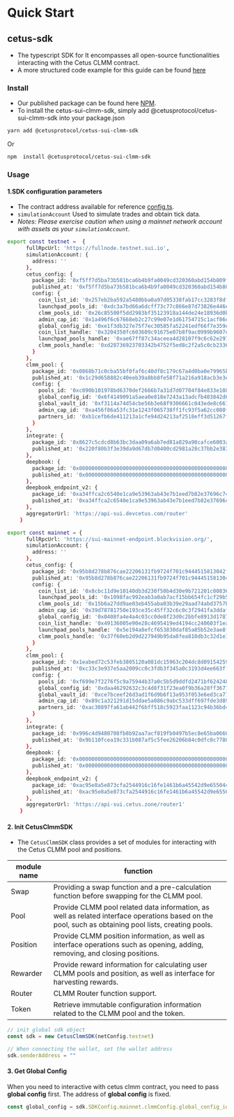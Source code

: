 # Quick Start

## cetus-sdk

- The typescript SDK for It encompasses all open-source functionalities interacting with the Cetus CLMM contract.
- A more structured code example for this guide can be found [here](https://github.com/CetusProtocol/cetus-clmm-sui-sdk/tree/main/tests)

### Install

- Our published package can be found here [NPM](https://www.npmjs.com/package/@cetusprotocol/cetus-sui-clmm-sdk).
- To install the cetus-sui-clmm-sdk, simply add @cetusprotocol/cetus-sui-clmm-sdk into your package.json

```bash
yarn add @cetusprotocol/cetus-sui-clmm-sdk
```

Or

```bash
npm  install @cetusprotocol/cetus-sui-clmm-sdk
```

### Usage

#### 1.SDK configuration parameters

- The contract address available for reference [config.ts](https://github.com/CetusProtocol/cetus-clmm-sui-sdk/blob/main/tests/data/config.ts).
- `simulationAccount` Used to simulate trades and obtain tick data.
- *Notes: Please exercise caution when using a mainnet network account with assets as your `simulationAccount`.*

```bash
export const testnet =  {
      fullRpcUrl: 'https://fullnode.testnet.sui.io',
      simulationAccount: {
        address: ''
      },
      cetus_config: {
        package_id: '0xf5ff7d5ba73b581bca6b4b9fa0049cd320360abd154b809f8700a8fd3cfaf7ca',
        published_at: '0xf5ff7d5ba73b581bca6b4b9fa0049cd320360abd154b809f8700a8fd3cfaf7ca',
        config: {
          coin_list_id: '0x257eb2ba592a5480bba0a97d05338fab17cc3283f8df6998a0e12e4ab9b84478',
          launchpad_pools_id: '0xdc3a7bd66a6dcff73c77c866e87d73826e446e9171f34e1c1b656377314f94da',
          clmm_pools_id: '0x26c85500f5dd2983bf35123918a144de24e18936d0b234ef2b49fbb2d3d6307d',
          admin_cap_id: '0x1a496f6c67668eb2c27c99e07e1d61754715c1acf86dac45020c886ac601edb8',
          global_config_id: '0xe1f3db327e75f7ec30585fa52241edf66f7e359ef550b533f89aa1528dd1be52',
          coin_list_handle: '0x3204350fc603609c91675e07b8f9ac0999b9607d83845086321fca7f469de235',
          launchpad_pools_handle: '0xae67ff87c34aceea4d28107f9c6c62e297a111e9f8e70b9abbc2f4c9f5ec20fd',
          clmm_pools_handle: '0xd28736923703342b4752f5ed8c2f2a5c0cb2336c30e1fed42b387234ce8408ec'
        }
      },
      clmm_pool: {
        package_id: '0x0868b71c0cba55bf0faf6c40df8c179c67a4d0ba0e79965b68b3d72d7dfbf666',
        published_at: '0x1c29d658882c40eeb39a8bb8fe58f71a216a918acb3e3eb3b47d24efd07257f2',
        config: {
          pools_id: '0xc090b101978bd6370def2666b7a31d7d07704f84e833e108a969eda86150e8cf',
          global_config_id: '0x6f4149091a5aea0e818e7243a13adcfb403842d670b9a2089de058512620687a',
          global_vault_id: '0xf3114a74d54cbe56b3e68f9306661c043ede8c6615f0351b0c3a93ce895e1699',
          admin_cap_id: '0xa456f86a53fc31e1243f065738ff1fc93f5a62cc080ff894a0fb3747556a799b',
          partners_id: '0xb1cefb6de411213a1cfe94d24213af2518eff3d51267fb95e35d11aa77fc9b5f'
        }
      },
      integrate: {
        package_id: '0x8627c5cdcd8b63bc3daa09a6ab7ed81a829a90cafce6003ae13372d611fbb1a9',
        published_at: '0x220f80b3f3e39da9d67db7d0400cd2981a28c37bb2e383ed9eecabdca2a54417'
      },
      deepbook: {
        package_id: '0x000000000000000000000000000000000000000000000000000000000000dee9',
        published_at: '0x000000000000000000000000000000000000000000000000000000000000dee9'
      },
      deepbook_endpoint_v2: {
        package_id: '0xa34ffca2c6540e1ca9e53963ab43e7b1eed7b82e37696c743bb7c6179c15dfa6',
        published_at: '0xa34ffca2c6540e1ca9e53963ab43e7b1eed7b82e37696c743bb7c6179c15dfa6'
      },
      aggregatorUrl: 'https://api-sui.devcetus.com/router'
    }

export const mainnet = {
      fullRpcUrl: 'https://sui-mainnet-endpoint.blockvision.org/',
      simulationAccount: {
        address: ''
      },
      cetus_config: {
        package_id: '0x95b8d278b876cae22206131fb9724f701c9444515813042f54f0a426c9a3bc2f',
        published_at: '0x95b8d278b876cae22206131fb9724f701c9444515813042f54f0a426c9a3bc2f',
        config: {
          coin_list_id: '0x8cbc11d9e10140db3d230f50b4d30e9b721201c0083615441707ffec1ef77b23',
          launchpad_pools_id: '0x1098fac992eab3a0ab7acf15bb654fc1cf29b5a6142c4ef1058e6c408dd15115',
          clmm_pools_id: '0x15b6a27dd9ae03eb455aba03b39e29aad74abd3757b8e18c0755651b2ae5b71e',
          admin_cap_id: '0x39d78781750e193ce35c45ff32c6c0c3f2941fa3ddaf8595c90c555589ddb113',
          global_config_id: '0x0408fa4e4a4c03cc0de8f23d0c2bbfe8913d178713c9a271ed4080973fe42d8f',
          coin_list_handle: '0x49136005e90e28c4695419ed4194cc240603f1ea8eb84e62275eaff088a71063',
          launchpad_pools_handle: '0x5e194a8efcf653830daf85a85b52e3ae8f65dc39481d54b2382acda25068375c',
          clmm_pools_handle: '0x37f60eb2d9d227949b95da8fea810db3c32d1e1fa8ed87434fc51664f87d83cb'
        }
      },
      clmm_pool: {
        package_id: '0x1eabed72c53feb3805120a081dc15963c204dc8d091542592abaf7a35689b2fb',
        published_at: '0xc33c3e937e5aa2009cc0c3fdb3f345a0c3193d4ee663ffc601fe8b894fbc4ba6',
        config: {
          pools_id: '0xf699e7f2276f5c9a75944b37a0c5b5d9ddfd2471bf6242483b03ab2887d198d0',
          global_config_id: '0xdaa46292632c3c4d8f31f23ea0f9b36a28ff3677e9684980e4438403a67a3d8f',
          global_vault_id: '0xce7bceef26d3ad1f6d9b6f13a953f053e6ed3ca77907516481ce99ae8e588f2b',
          admin_cap_id: '0x89c1a321291d15ddae5a086c9abc533dff697fde3d89e0ca836c41af73e36a75',
          partners_id: '0xac30897fa61ab442f6bff518c5923faa1123c94b36bd4558910e9c783adfa204'
        }
      },
      integrate: {
        package_id: '0x996c4d9480708fb8b92aa7acf819fb0497b5ec8e65ba06601cae2fb6db3312c3',
        published_at: '0x9b110fcea19c331b087af5c5fee26206b84c0dfc0c77808322feaa321f7ae5c3'
      },
      deepbook: {
        package_id: '0x000000000000000000000000000000000000000000000000000000000000dee9',
        published_at: '0x000000000000000000000000000000000000000000000000000000000000dee9'
      },
      deepbook_endpoint_v2: {
        package_id: '0xac95e8a5e873cfa2544916c16fe1461b6a45542d9e65504c1794ae390b3345a7',
        published_at: '0xac95e8a5e873cfa2544916c16fe1461b6a45542d9e65504c1794ae390b3345a7'
      },
      aggregatorUrl: 'https://api-sui.cetus.zone/router1'
    }
```

#### 2. Init CetusClmmSDK

- The `CetusClmmSDK`  class provides a set of modules for interacting with the Cetus CLMM pool and positions.

| module name | function |
| ----------- | ----------- |
| Swap | Providing a swap function and a pre-calculation function before swapping for the CLMM pool. |
| Pool | Provide CLMM pool related data information, as well as related interface operations based on the pool, such as obtaining pool lists, creating pools. |
| Position | Provide CLMM position information, as well as interface operations such as opening, adding, removing, and closing positions. |
| Rewarder | Provide reward information for calculating user CLMM pools and position, as well as interface for harvesting rewards. |
| Router | CLMM Router function support. |
| Token | Retrieve immutable configuration information related to the CLMM pool and the token. |

```ts
// init global sdk object
const sdk = new CetusClmmSDK(netConfig.testnet)

// When connecting the wallet, set the wallet address
sdk.senderAddress = ""
```

#### 3. Get Global Config

When you need to interactive with cetus clmm contract, you need to pass **global config** first.
The address of **global config** is fixed.

```ts
const global_config = sdk.SDKConfig.mainnet.clmmConfig.global_config_id
```
